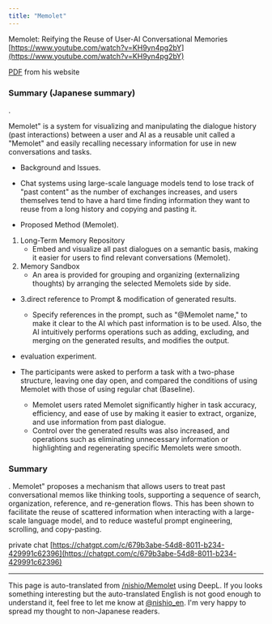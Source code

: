 ```yaml
---
title: "Memolet"
---
```


Memolet: Reifying the Reuse of User-AI Conversational Memories
[https://www.youtube.com/watch?v=KH9yn4pg2bY](https://www.youtube.com/watch?v=KH9yn4pg2bY)

[PDF](https://www.jeffjianzhao.com/papers/memolet.pdf) from his website

### Summary (Japanese summary)
.

Memolet" is a system for visualizing and manipulating the dialogue history (past interactions) between a user and AI as a reusable unit called a "Memolet" and easily recalling necessary information for use in new conversations and tasks.

- Background and Issues.
- Chat systems using large-scale language models tend to lose track of "past content" as the number of exchanges increases, and users themselves tend to have a hard time finding information they want to reuse from a long history and copying and pasting it.

- Proposed Method (Memolet).
1. Long-Term Memory Repository
    - Embed and visualize all past dialogues on a semantic basis, making it easier for users to find relevant conversations (Memolet).
2. Memory Sandbox
    - An area is provided for grouping and organizing (externalizing thoughts) by arranging the selected Memolets side by side.
- 3.direct reference to Prompt & modification of generated results.
    - Specify references in the prompt, such as "@Memolet name," to make it clear to the AI which past information is to be used. Also, the AI intuitively performs operations such as adding, excluding, and merging on the generated results, and modifies the output.

- evaluation experiment.
- The participants were asked to perform a task with a two-phase structure, leaving one day open, and compared the conditions of using Memolet with those of using regular chat (Baseline).
    - Memolet users rated Memolet significantly higher in task accuracy, efficiency, and ease of use by making it easier to extract, organize, and use information from past dialogue.
    - Control over the generated results was also increased, and operations such as eliminating unnecessary information or highlighting and regenerating specific Memolets were smooth.

### Summary
.
Memolet" proposes a mechanism that allows users to treat past conversational memos like thinking tools, supporting a sequence of search, organization, reference, and re-generation flows. This has been shown to facilitate the reuse of scattered information when interacting with a large-scale language model, and to reduce wasteful prompt engineering, scrolling, and copy-pasting.

private chat [https://chatgpt.com/c/679b3abe-54d8-8011-b234-429991c62396](https://chatgpt.com/c/679b3abe-54d8-8011-b234-429991c62396)

---
This page is auto-translated from [/nishio/Memolet](https://scrapbox.io/nishio/Memolet) using DeepL. If you looks something interesting but the auto-translated English is not good enough to understand it, feel free to let me know at [@nishio_en](https://twitter.com/nishio_en). I'm very happy to spread my thought to non-Japanese readers.